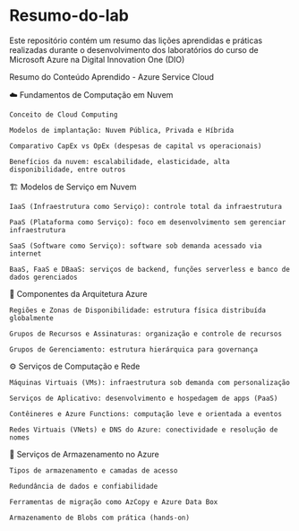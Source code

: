 # Resumo-do-lab
Este repositório contém um resumo das lições aprendidas e práticas realizadas durante o desenvolvimento dos laboratórios do curso de Microsoft Azure na Digital Innovation One (DIO)

Resumo do Conteúdo Aprendido - Azure Service Cloud

☁️ Fundamentos de Computação em Nuvem

    Conceito de Cloud Computing

    Modelos de implantação: Nuvem Pública, Privada e Híbrida

    Comparativo CapEx vs OpEx (despesas de capital vs operacionais)

    Benefícios da nuvem: escalabilidade, elasticidade, alta disponibilidade, entre outros

🏗️ Modelos de Serviço em Nuvem

    IaaS (Infraestrutura como Serviço): controle total da infraestrutura

    PaaS (Plataforma como Serviço): foco em desenvolvimento sem gerenciar infraestrutura

    SaaS (Software como Serviço): software sob demanda acessado via internet

    BaaS, FaaS e DBaaS: serviços de backend, funções serverless e banco de dados gerenciados

🧱 Componentes da Arquitetura Azure

    Regiões e Zonas de Disponibilidade: estrutura física distribuída globalmente

    Grupos de Recursos e Assinaturas: organização e controle de recursos

    Grupos de Gerenciamento: estrutura hierárquica para governança

⚙️ Serviços de Computação e Rede

    Máquinas Virtuais (VMs): infraestrutura sob demanda com personalização

    Serviços de Aplicativo: desenvolvimento e hospedagem de apps (PaaS)

    Contêineres e Azure Functions: computação leve e orientada a eventos

    Redes Virtuais (VNets) e DNS do Azure: conectividade e resolução de nomes

💾 Serviços de Armazenamento no Azure

    Tipos de armazenamento e camadas de acesso

    Redundância de dados e confiabilidade

    Ferramentas de migração como AzCopy e Azure Data Box

    Armazenamento de Blobs com prática (hands-on)
